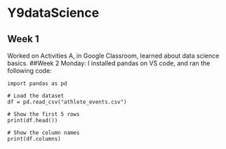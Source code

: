 # Y9dataScience
## Week 1
Worked on Activities A, in Google Classroom, learned about data science basics.
##Week 2
Monday: I installed pandas on VS code, and ran the following code:
```
import pandas as pd

# Load the dataset
df = pd.read_csv("athlete_events.csv")

# Show the first 5 rows
print(df.head())

# Show the column names
print(df.columns)
```
